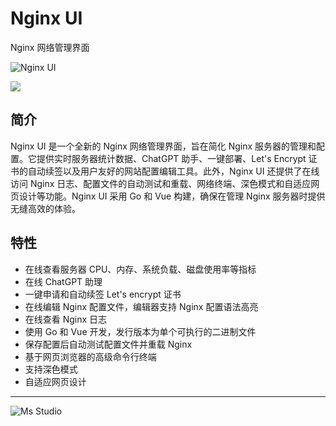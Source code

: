 # Nginx UI

Nginx 网络管理界面

![Nginx UI](https://file.lifebus.top/imgs/nginx-ui_cover.png)

![](https://img.shields.io/badge/%E6%96%B0%E7%96%86%E8%90%8C%E6%A3%AE%E8%BD%AF%E4%BB%B6%E5%BC%80%E5%8F%91%E5%B7%A5%E4%BD%9C%E5%AE%A4-%E6%8F%90%E4%BE%9B%E6%8A%80%E6%9C%AF%E6%94%AF%E6%8C%81-blue)

## 简介

Nginx UI 是一个全新的 Nginx 网络管理界面，旨在简化 Nginx 服务器的管理和配置。它提供实时服务器统计数据、ChatGPT
助手、一键部署、Let's Encrypt 证书的自动续签以及用户友好的网站配置编辑工具。此外，Nginx UI 还提供了在线访问 Nginx
日志、配置文件的自动测试和重载、网络终端、深色模式和自适应网页设计等功能。Nginx UI 采用 Go 和 Vue 构建，确保在管理 Nginx
服务器时提供无缝高效的体验。

## 特性

+ 在线查看服务器 CPU、内存、系统负载、磁盘使用率等指标
+ 在线 ChatGPT 助理
+ 一键申请和自动续签 Let's encrypt 证书
+ 在线编辑 Nginx 配置文件，编辑器支持 Nginx 配置语法高亮
+ 在线查看 Nginx 日志
+ 使用 Go 和 Vue 开发，发行版本为单个可执行的二进制文件
+ 保存配置后自动测试配置文件并重载 Nginx
+ 基于网页浏览器的高级命令行终端
+ 支持深色模式
+ 自适应网页设计

---

![Ms Studio](https://file.lifebus.top/imgs/ms_blank_001.png)
